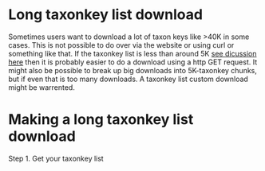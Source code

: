 # Long taxonkey list download

Sometimes users want to download a lot of taxon keys like >40K in some cases. This is not possible to do over via the website or using curl or something like that. If the taxonkey list is less than around 5K [see dicussion here](https://github.com/ropensci/rgbif/issues/362) then it is probably easier to do a download using a http GET request. It might also be possible to break up big downloads into 5K-taxonkey chunks, but if even that is too many downloads. A taxonkey list custom download might be warrented. 
 
# Making a long taxonkey list download 

Step 1. Get your taxonkey list


